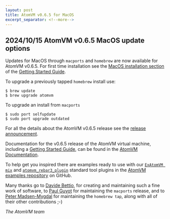 ```yaml
---
layout: post
title: AtomVM v0.6.5 for MacOS
excerpt_separator: <!--more-->
---
```


## 2024/10/15 AtomVM v0.6.5 MacOS update options

Updates for MacOS through `macports` and `homebrew` are now available for AtomVM v0.6.5. For first time installation see the [MacOS installation section](https://doc.atomvm.org/v0.6.5/getting-started-guide.html#installation-on-macos) of the [Getting Started Guide](https://doc.atomvm.org/v0.6.5/getting-started-guide.html).

To upgrade a previously tapped `homebrew`  install use:

    $ brew update
    $ brew upgrade atomvm

To upgrade an install from `macports` 

    $ sudo port selfupdate
    $ sudo port upgrade outdated

For all the details about the AtomVM v0.6.5 release see the [release announcement](https://www.atomvm.org/2024/10/14/Release_v0.6.5.html).

Documentation for the v0.6.5 release of the AtomVM virtual machine, including a
[Getting Started Guide](https://doc.atomvm.org/v0.6.5/getting-started-guide.html), can be found in the
[AtomVM Documentation](https://doc.atomvm.org/v0.6.5/).

To help get you inspired there are examples ready to use with our [`ExAtomVM mix`](https://github.com/atomvm/ExAtomVM) and [`atomvm_rebar3_plugin`](https://github.com/atomvm/atomvm_rebar3_plugin) standard tool plugins in the [AtomVM examples repository](https://github.com/atomvm/atomvm_examples) on GitHub.

Many thanks go to [Davide Bettio](https://github.com/bettio), for creating and maintaining such a
fine work of software, to [Paul Guyot](https://github.com/pguyot) for maintaining the `macports` release, and to [Peter Madsen-Mygdal](https://github.com/petermm) for maintaining the `homebrew tap`, along with all of their other contributions ;-)

_The AtomVM team_
